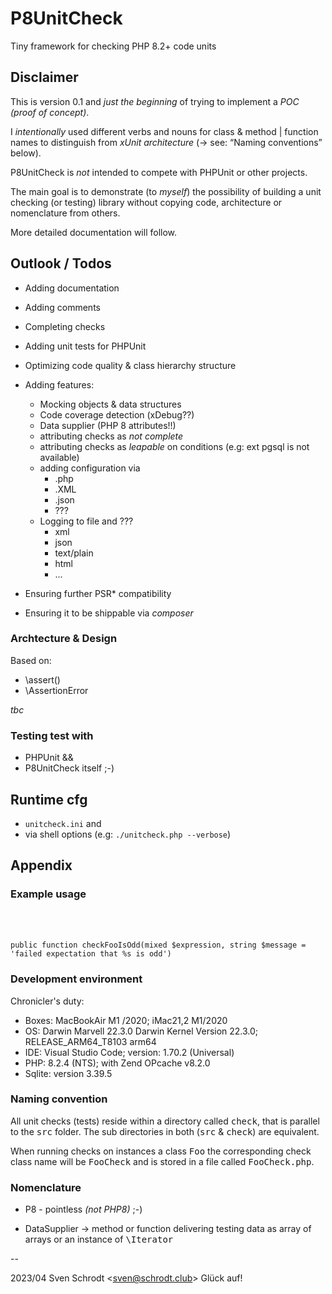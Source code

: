 # P8UnitCheck

  Tiny framework for checking PHP 8.2+ code units

## Disclaimer
  
  This is version 0.1 and _just the beginning_ of trying to implement a _POC (proof of concept)_.

  I _intentionally_ used different verbs and nouns for class & method | function names to distinguish from
  _xUnit architecture_ (-> see: “Naming conventions” below).
  
  P8UnitCheck is  *not* intended to compete with PHPUnit or other projects. 

  The main goal is to demonstrate (to _myself_) the possibility of building a unit checking (or testing) library 
  without copying code, architecture or nomenclature from others.  
  
  More detailed documentation will follow.



## Outlook / Todos
 
  - Adding documentation 
  - Adding comments 
  - Completing checks
  - Adding unit tests for PHPUnit 
  - Optimizing code quality & class hierarchy structure
  - Adding features:
    - Mocking objects & data structures
    - Code coverage detection (xDebug??)
    - Data supplier (PHP 8 attributes!!)
    - attributing checks as *not complete*
    - attributing checks as *leapable* on conditions (e.g: ext pgsql is not available)
    - adding configuration via
      - .php
      - .XML
      - .json  
      - ???
    - Logging to file and ???
      - xml
      - json
      - text/plain
      - html
      - ...


  - Ensuring further PSR* compatibility
  - Ensuring it to be shippable via _composer_


 


### Archtecture & Design

Based on: 
 - \assert()
 - \AssertionError 

 *tbc*

 ### Testing test  with 
 - PHPUnit &&
 - P8UnitCheck itself ;-)


 ## Runtime cfg

 - <code>unitcheck.ini</code> and 
  - via shell options  (e.g: <code>./unitcheck.php --verbose</code>)


 ## Appendix 

### Example usage


### 

<code>

public function checkFooIsOdd(mixed $expression, string $message = 'failed expectation that %s is odd')
</code>

### Development environment 

 Chronicler's duty: 

 - Boxes: MacBookAir M1 /2020; iMac21,2 M1/2020
 - OS: Darwin Marvell 22.3.0 Darwin Kernel Version 22.3.0; RELEASE_ARM64_T8103 arm64
 - IDE: Visual Studio Code; version: 1.70.2 (Universal)
 - PHP: 8.2.4 (NTS); with Zend OPcache v8.2.0
 - Sqlite: version 3.39.5


### Naming convention
All unit checks (tests) reside within a directory called <samp>check</samp>, that is parallel to the <samp>src</samp> folder. 
The sub directories in both (<samp>src</samp> & <samp>check</samp>) are equivalent.

When running checks on instances a class <samp>Foo</samp> the corresponding check class name will be   <samp>FooCheck</samp> and is stored in a file called  <samp>FooCheck.php</samp>. 
### Nomenclature

  - P8 - pointless _(not PHP8)_ ;-)

  - DataSupplier -> method or function delivering testing data as array of arrays or an instance of <samp>\Iterator</samp>

-- 

 2023/04 Sven Schrodt &lt;sven@schrodt.club&gt;
 Glück auf!